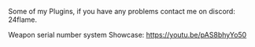 Some of my Plugins, if you have any problems contact me on discord: 24flame.

Weapon serial number system
Showcase: https://youtu.be/pAS8bhyYo50
